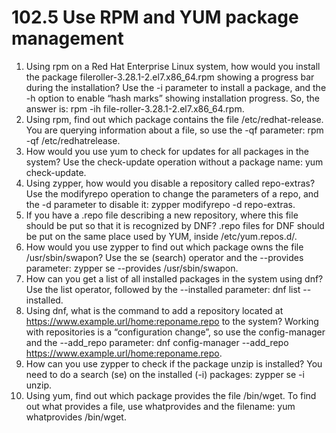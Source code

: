 # 102.5 Use RPM and YUM package management

1. Using rpm on a Red Hat Enterprise Linux system, how would you install the package fileroller-3.28.1-2.el7.x86_64.rpm showing a progress bar during the installation?
Use the -i parameter to install a package, and the -h option to enable “hash marks” showing
installation progress. So, the answer is: rpm -ih file-roller-3.28.1-2.el7.x86_64.rpm.
2. Using rpm, find out which package contains the file /etc/redhat-release.
You are querying information about a file, so use the -qf parameter: rpm -qf /etc/redhatrelease.
3. How would you use yum to check for updates for all packages in the system?
Use the check-update operation without a package name: yum check-update.
4. Using zypper, how would you disable a repository called repo-extras?
Use the modifyrepo operation to change the parameters of a repo, and the -d parameter to
disable it: zypper modifyrepo -d repo-extras.
5. If you have a .repo file describing a new repository, where this file should be put so that it is
recognized by DNF?
.repo files for DNF should be put on the same place used by YUM, inside /etc/yum.repos.d/.
1. How would you use zypper to find out which package owns the file /usr/sbin/swapon?
Use the se (search) operator and the --provides parameter: zypper se --provides
/usr/sbin/swapon.
2. How can you get a list of all installed packages in the system using dnf?
Use the list operator, followed by the --installed parameter: dnf list --installed.
3. Using dnf, what is the command to add a repository located at
https://www.example.url/home:reponame.repo to the system?
Working with repositories is a “configuration change”, so use the config-manager and the
--add_repo parameter: dnf config-manager --add_repo
https://www.example.url/home:reponame.repo.
4. How can you use zypper to check if the package unzip is installed?
You need to do a search (se) on the installed (-i) packages: zypper se -i unzip.
5. Using yum, find out which package provides the file /bin/wget.
To find out what provides a file, use whatprovides and the filename: yum whatprovides
/bin/wget.